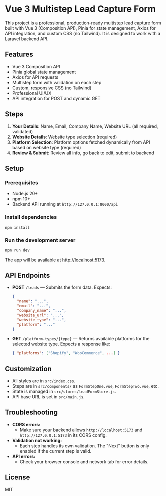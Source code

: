 # Vue 3 Multistep Lead Capture Form

This project is a professional, production-ready multistep lead capture form built with Vue 3 (Composition API), Pinia for state management, Axios for API integration, and custom CSS (no Tailwind). It is designed to work with a Laravel backend API.

## Features
- Vue 3 Composition API
- Pinia global state management
- Axios for API requests
- Multistep form with validation on each step
- Custom, responsive CSS (no Tailwind)
- Professional UI/UX
- API integration for POST and dynamic GET

## Steps
1. **Your Details**: Name, Email, Company Name, Website URL (all required, validated)
2. **Website Details**: Website type selection (required)
3. **Platform Selection**: Platform options fetched dynamically from API based on website type (required)
4. **Review & Submit**: Review all info, go back to edit, submit to backend

## Setup

### Prerequisites
- Node.js 20+
- npm 10+
- Backend API running at `http://127.0.0.1:8000/api`

### Install dependencies
```sh
npm install
```

### Run the development server
```sh
npm run dev
```

The app will be available at [http://localhost:5173](http://localhost:5173).

## API Endpoints
- **POST** `/leads` — Submits the form data. Expects:
  ```json
  {
    "name": "...",
    "email": "...",
    "company_name": "...",
    "website_url": "...",
    "website_type": "...",
    "platform": "..."
  }
  ```
- **GET** `/platform-types/{type}` — Returns available platforms for the selected website type. Expects a response like:
  ```json
  { "platforms": ["Shopify", "WooCommerce", ...] }
  ```

## Customization
- All styles are in `src/index.css`.
- Steps are in `src/components/` as `FormStepOne.vue`, `FormStepTwo.vue`, etc.
- State is managed in `src/stores/leadFormStore.js`.
- API base URL is set in `src/main.js`.

## Troubleshooting
- **CORS errors:**
  - Make sure your backend allows `http://localhost:5173` and `http://127.0.0.1:5173` in its CORS config.
- **Validation not working:**
  - Each step handles its own validation. The "Next" button is only enabled if the current step is valid.
- **API errors:**
  - Check your browser console and network tab for error details.

## License
MIT
